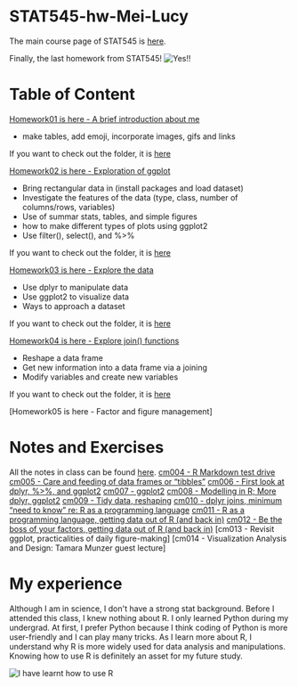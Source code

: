 # STAT545-hw-Mei-Lucy

The main course page of STAT545 is [here](http://stat545.com/index.html).

Finally, the last homework from STAT545!
![Yes!!](https://media.tenor.com/images/8f2ab13b52287edb3c656dd76aa24025/tenor.gif)



# Table of Content
[Homework01 is here - A brief introduction about me](https://github.com/lucymei/STAT545-hw-Mei-Lucy/blob/master/hw01/README.md)
- make tables, add emoji, incorporate images, gifs and links

If you want to check out the folder, it is [here](https://github.com/lucymei/STAT545-hw-Mei-Lucy/tree/master/hw01)



[Homework02 is here - Exploration of ggplot](https://github.com/lucymei/STAT545-hw-Mei-Lucy/blob/master/hw02/STAT545_hw02.md)
- Bring rectangular data in (install packages and load dataset)
- Investigate the features of the data (type, class, number of columns/rows, variables)
- Use of summar stats, tables, and simple figures
- how to make different types of plots using ggplot2
- Use filter(), select(), and %>%


If you want to check out the folder, it is [here](https://github.com/lucymei/STAT545-hw-Mei-Lucy/tree/master/hw02)




[Homework03 is here - Explore the data](https://github.com/lucymei/STAT545-hw-Mei-Lucy/blob/master/hw03/STAT545_hw03.md)
- Use dplyr to manipulate data
- Use ggplot2 to visualize data
- Ways to approach a dataset

If you want to check out the folder, it is [here](https://github.com/lucymei/STAT545-hw-Mei-Lucy/tree/master/hw03)




[Homework04 is here - Explore join() functions](https://github.com/lucymei/STAT545-hw-Mei-Lucy/blob/master/hw04/hw04.md)
- Reshape a data frame
- Get new information into a data frame via a joining
- Modify variables and create new variables

If you want to check out the folder, it is [here](https://github.com/lucymei/STAT545-hw-Mei-Lucy/tree/master/hw04)



[Homework05 is here - Factor and figure management]


# Notes and Exercises
All the notes in class can be found [here](https://github.com/lucymei/STAT545-Notes-and-Exercises).
[cm004 - R Markdown test drive](https://github.com/lucymei/STAT545-Notes-and-Exercises/blob/master/cm004sample.md)
[cm005 - Care and feeding of data frames or “tibbles”](https://github.com/lucymei/STAT545-Notes-and-Exercises/blob/master/cm005_Notes_and_Exercises.md)
[cm006 - First look at dplyr, %>%, and ggplot2](https://github.com/lucymei/STAT545-Notes-and-Exercises/blob/master/cm006_Notes_and_Exercises.md)
[cm007 - ggplot2](https://github.com/lucymei/STAT545-Notes-and-Exercises/blob/master/cm007_notes_and_exercises.md)
[cm008 - Modelling in R; More dplyr, ggplot2](https://github.com/lucymei/STAT545-Notes-and-Exercises/blob/master/cm008_Notes_and_Exercises.md)
[cm009 - Tidy data, reshaping](https://github.com/lucymei/STAT545-Notes-and-Exercises/blob/master/cm009_Notes_and_Exercises.md)
[cm010 - dplyr joins, minimum “need to know” re: R as a programming language](https://github.com/lucymei/STAT545-Notes-and-Exercises/blob/master/cm010%20Notes%20and%20Exercises.Rmd)
[cm011 - R as a programming language, getting data out of R (and back in)](https://github.com/lucymei/STAT545-Notes-and-Exercises/blob/master/cm011%20Notes%20and%20Exercises.Rmd)
[cm012 - Be the boss of your factors, getting data out of R (and back in)](https://github.com/lucymei/STAT545-Notes-and-Exercises/blob/master/cm012%20Notes%20and%20Exercises.Rmd)
[cm013 - Revisit ggplot, practicalities of daily figure-making]
[cm014 - Visualization Analysis and Design: Tamara Munzer guest lecture]


# My experience
Although I am in science, I don't have a strong stat background. Before I attended this class, I knew nothing about R. I only learned Python during my undergrad. At first, I prefer Python because I think coding of Python is more user-friendly and I can play many tricks. As I learn more about R, I understand why R is more widely used for data analysis and manipulations. Knowing how to use R is definitely an asset for my future study.

![I have learnt how to use R](https://media.giphy.com/media/8UF0EXzsc0Ckg/giphy.gif)
